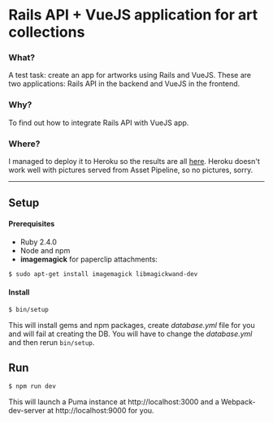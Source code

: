 # Rails API + VueJS application for art collections

### What?
A test task: create an app for artworks using Rails and VueJS.
These are two applications: Rails API in the backend and VueJS in the frontend.

### Why?
To find out how to integrate Rails API with VueJS app.

### Where?
I managed to deploy it to Heroku so the results are all [here](https://artfinder-rails.herokuapp.com/). Heroku doesn't work well with pictures served from Asset Pipeline, so no pictures, sorry.

---

## Setup
#### Prerequisites
* Ruby 2.4.0
* Node and npm
* **imagemagick** for paperclip attachments:

```bash
$ sudo apt-get install imagemagick libmagickwand-dev
```

#### Install
```bash
$ bin/setup
```
This will install gems and npm packages, create *database.yml* file for you and will fail at creating the DB.
You will have to change the *database.yml* and then rerun `bin/setup`.

## Run
```bash
$ npm run dev
```
This will launch a Puma instance at http://localhost:3000 and a Webpack-dev-server at http://localhost:9000 for you.
